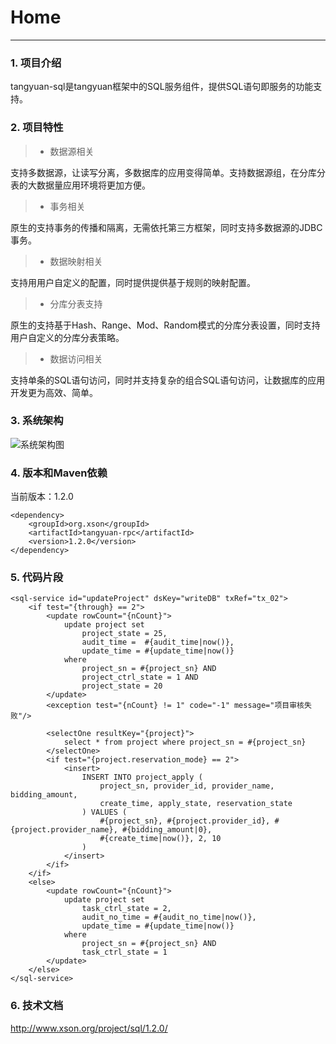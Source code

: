 # Home
---

### 1. 项目介绍

tangyuan-sql是tangyuan框架中的SQL服务组件，提供SQL语句即服务的功能支持。

### 2. 项目特性

> * 数据源相关

支持多数据源，让读写分离，多数据库的应用变得简单。支持数据源组，在分库分表的大数据量应用环境将更加方便。

> * 事务相关

原生的支持事务的传播和隔离，无需依托第三方框架，同时支持多数据源的JDBC事务。

> * 数据映射相关

支持用用户自定义的配置，同时提供提供基于规则的映射配置。

> * 分库分表支持

原生的支持基于Hash、Range、Mod、Random模式的分库分表设置，同时支持用户自定义的分库分表策略。

> * 数据访问相关

支持单条的SQL语句访问，同时并支持复杂的组合SQL语句访问，让数据库的应用开发更为高效、简单。

### 3. 系统架构

![系统架构图](http://www.xson.org/project/sql/1.2.0/images/00.png)

### 4. 版本和Maven依赖

当前版本：1.2.0

	<dependency>
		<groupId>org.xson</groupId>
		<artifactId>tangyuan-rpc</artifactId>
		<version>1.2.0</version>
	</dependency>

### 5. 代码片段

	<sql-service id="updateProject" dsKey="writeDB" txRef="tx_02">
		<if test="{through} == 2">
			<update rowCount="{nCount}">
				update project set
					project_state = 25, 
					audit_time =  #{audit_time|now()},
					update_time = #{update_time|now()}
				where 
					project_sn = #{project_sn} AND 
					project_ctrl_state = 1 AND 
					project_state = 20
			</update>
			<exception test="{nCount} != 1" code="-1" message="项目审核失败"/>
			
			<selectOne resultKey="{project}">
				select * from project where project_sn = #{project_sn}
			</selectOne>
			<if test="{project.reservation_mode} == 2">
				<insert>
					INSERT INTO project_apply (
						project_sn, provider_id, provider_name, bidding_amount,
						create_time, apply_state, reservation_state
					) VALUES (
						#{project_sn}, #{project.provider_id}, #{project.provider_name}, #{bidding_amount|0}, 
						#{create_time|now()}, 2, 10
					)							
				</insert>			
			</if>
		</if>
		<else>
			<update rowCount="{nCount}">
				update project set
					task_ctrl_state = 2, 
					audit_no_time = #{audit_no_time|now()},
					update_time = #{update_time|now()}
				where 
					project_sn = #{project_sn} AND 
					task_ctrl_state = 1
			</update>
		</else>
	</sql-service>

### 6. 技术文档

<http://www.xson.org/project/sql/1.2.0/>
